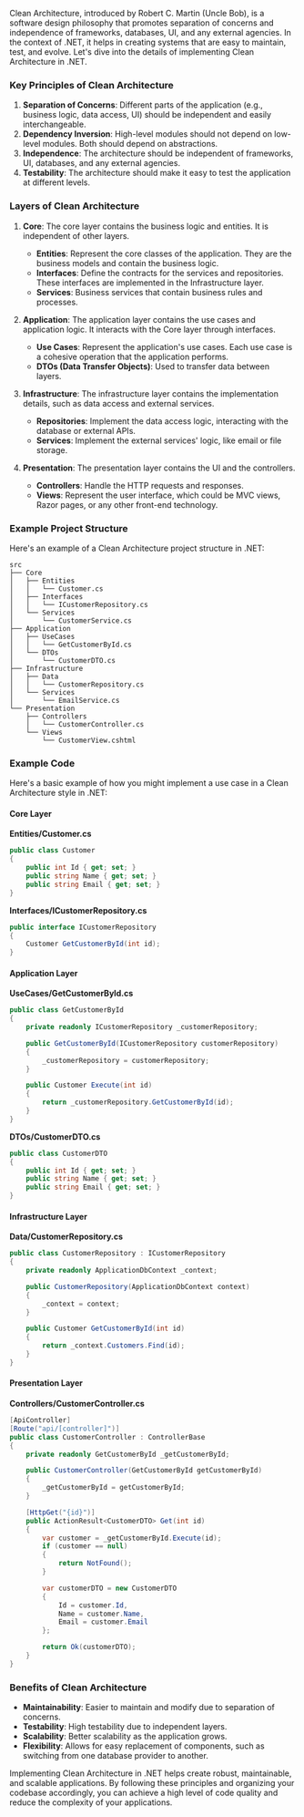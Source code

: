 Clean Architecture, introduced by Robert C. Martin (Uncle Bob), is a software design philosophy that promotes separation of concerns and independence of frameworks, databases, UI, and any external agencies. In the context of .NET, it helps in creating systems that are easy to maintain, test, and evolve. Let's dive into the details of implementing Clean Architecture in .NET.

### Key Principles of Clean Architecture

1. **Separation of Concerns**: Different parts of the application (e.g., business logic, data access, UI) should be independent and easily interchangeable.
2. **Dependency Inversion**: High-level modules should not depend on low-level modules. Both should depend on abstractions.
3. **Independence**: The architecture should be independent of frameworks, UI, databases, and any external agencies.
4. **Testability**: The architecture should make it easy to test the application at different levels.

### Layers of Clean Architecture

1. **Core**: The core layer contains the business logic and entities. It is independent of other layers.

   - **Entities**: Represent the core classes of the application. They are the business models and contain the business logic.
   - **Interfaces**: Define the contracts for the services and repositories. These interfaces are implemented in the Infrastructure layer.
   - **Services**: Business services that contain business rules and processes.

2. **Application**: The application layer contains the use cases and application logic. It interacts with the Core layer through interfaces.

   - **Use Cases**: Represent the application's use cases. Each use case is a cohesive operation that the application performs.
   - **DTOs (Data Transfer Objects)**: Used to transfer data between layers.

3. **Infrastructure**: The infrastructure layer contains the implementation details, such as data access and external services.

   - **Repositories**: Implement the data access logic, interacting with the database or external APIs.
   - **Services**: Implement the external services' logic, like email or file storage.

4. **Presentation**: The presentation layer contains the UI and the controllers.
   - **Controllers**: Handle the HTTP requests and responses.
   - **Views**: Represent the user interface, which could be MVC views, Razor pages, or any other front-end technology.

### Example Project Structure

Here's an example of a Clean Architecture project structure in .NET:

```
src
├── Core
│   ├── Entities
│   │   └── Customer.cs
│   ├── Interfaces
│   │   └── ICustomerRepository.cs
│   └── Services
│       └── CustomerService.cs
├── Application
│   ├── UseCases
│   │   └── GetCustomerById.cs
│   └── DTOs
│       └── CustomerDTO.cs
├── Infrastructure
│   ├── Data
│   │   └── CustomerRepository.cs
│   └── Services
│       └── EmailService.cs
└── Presentation
    ├── Controllers
    │   └── CustomerController.cs
    └── Views
        └── CustomerView.cshtml
```

### Example Code

Here's a basic example of how you might implement a use case in a Clean Architecture style in .NET:

#### Core Layer

**Entities/Customer.cs**

```csharp
public class Customer
{
    public int Id { get; set; }
    public string Name { get; set; }
    public string Email { get; set; }
}
```

**Interfaces/ICustomerRepository.cs**

```csharp
public interface ICustomerRepository
{
    Customer GetCustomerById(int id);
}
```

#### Application Layer

**UseCases/GetCustomerById.cs**

```csharp
public class GetCustomerById
{
    private readonly ICustomerRepository _customerRepository;

    public GetCustomerById(ICustomerRepository customerRepository)
    {
        _customerRepository = customerRepository;
    }

    public Customer Execute(int id)
    {
        return _customerRepository.GetCustomerById(id);
    }
}
```

**DTOs/CustomerDTO.cs**

```csharp
public class CustomerDTO
{
    public int Id { get; set; }
    public string Name { get; set; }
    public string Email { get; set; }
}
```

#### Infrastructure Layer

**Data/CustomerRepository.cs**

```csharp
public class CustomerRepository : ICustomerRepository
{
    private readonly ApplicationDbContext _context;

    public CustomerRepository(ApplicationDbContext context)
    {
        _context = context;
    }

    public Customer GetCustomerById(int id)
    {
        return _context.Customers.Find(id);
    }
}
```

#### Presentation Layer

**Controllers/CustomerController.cs**

```csharp
[ApiController]
[Route("api/[controller]")]
public class CustomerController : ControllerBase
{
    private readonly GetCustomerById _getCustomerById;

    public CustomerController(GetCustomerById getCustomerById)
    {
        _getCustomerById = getCustomerById;
    }

    [HttpGet("{id}")]
    public ActionResult<CustomerDTO> Get(int id)
    {
        var customer = _getCustomerById.Execute(id);
        if (customer == null)
        {
            return NotFound();
        }

        var customerDTO = new CustomerDTO
        {
            Id = customer.Id,
            Name = customer.Name,
            Email = customer.Email
        };

        return Ok(customerDTO);
    }
}
```

### Benefits of Clean Architecture

- **Maintainability**: Easier to maintain and modify due to separation of concerns.
- **Testability**: High testability due to independent layers.
- **Scalability**: Better scalability as the application grows.
- **Flexibility**: Allows for easy replacement of components, such as switching from one database provider to another.

Implementing Clean Architecture in .NET helps create robust, maintainable, and scalable applications. By following these principles and organizing your codebase accordingly, you can achieve a high level of code quality and reduce the complexity of your applications.
